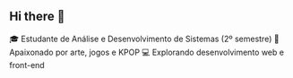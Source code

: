 ## Hi there 👋
🎓 Estudante de Análise e Desenvolvimento de Sistemas (2º semestre)
🎨 Apaixonado por arte, jogos e KPOP
💻 Explorando desenvolvimento web e front-end
